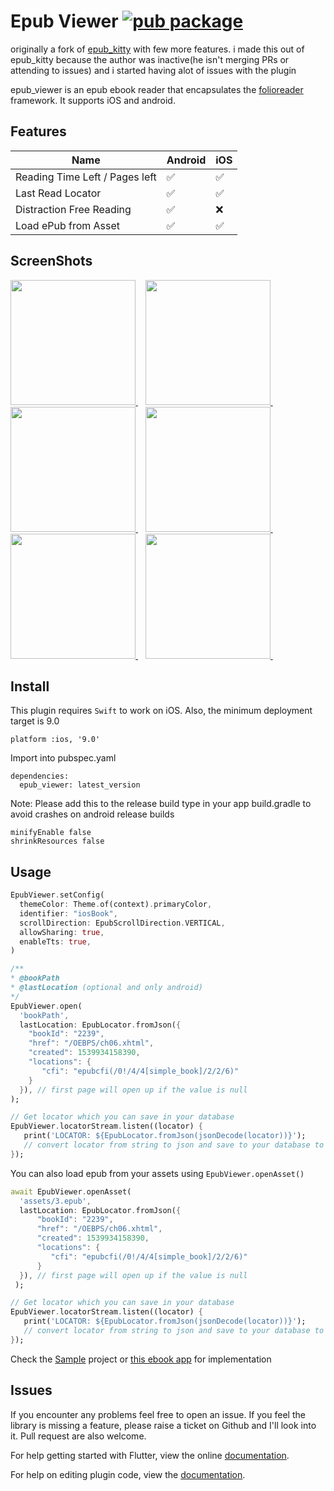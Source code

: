 # Epub Viewer [![pub package](https://img.shields.io/pub/v/epub_viewer.svg)](https://pub.dartlang.org/packages/epub_viewer)

originally a fork of [epub_kitty](https://github.com/451518849/epub_kitty) with
few more features. i made this out of epub_kitty because the author was
inactive(he isn't merging PRs or attending to issues) and i started having alot
of issues with the plugin

epub_viewer is an epub ebook reader that encapsulates the
[folioreader](https://folioreader.github.io/FolioReaderKit/) framework. It
supports iOS and android.

## Features

| Name                           | Android | iOS |
| ------------------------------ | ------- | --- |
| Reading Time Left / Pages left | ✅      | ✅  |
| Last Read Locator              | ✅      | ✅  |
| Distraction Free Reading       | ✅      | ❌  |
| Load ePub from Asset           | ✅      | ✅  |

## ScreenShots

<a href="#screenshots">
  <img src="https://raw.githubusercontent.com/JideGuru/epub_viewer/master/screenshots/1.png" width="200px">
</a>&nbsp;&nbsp;
<a href="#screenshots">
  <img src="https://raw.githubusercontent.com/JideGuru/epub_viewer/master/screenshots/2.png" width="200px">
</a>&nbsp;&nbsp;
<a href="#screenshots">
  <img src="https://raw.githubusercontent.com/JideGuru/epub_viewer/master/screenshots/3.png" width="200px">
</a>&nbsp;&nbsp;
<a href="#screenshots">
  <img src="https://raw.githubusercontent.com/JideGuru/epub_viewer/master/screenshots/4.png" width="200px">
</a>&nbsp;&nbsp;
<a href="#screenshots">
  <img src="https://raw.githubusercontent.com/JideGuru/epub_viewer/master/screenshots/5.png" width="200px">
</a>&nbsp;&nbsp;
<a href="#screenshots">
  <img src="https://raw.githubusercontent.com/JideGuru/epub_viewer/master/screenshots/6.png" width="200px">
</a>&nbsp;&nbsp;

## Install

This plugin requires `Swift` to work on iOS. Also, the minimum deployment target
is 9.0

```
platform :ios, '9.0'
```

Import into pubspec.yaml

```
dependencies:
  epub_viewer: latest_version
```

Note: Please add this to the release build type in your app build.gradle to
avoid crashes on android release builds

```
minifyEnable false
shrinkResources false
```

## Usage

```dart
EpubViewer.setConfig(
  themeColor: Theme.of(context).primaryColor,
  identifier: "iosBook",
  scrollDirection: EpubScrollDirection.VERTICAL,
  allowSharing: true,
  enableTts: true,
)

/**
* @bookPath
* @lastLocation (optional and only android)
*/
EpubViewer.open(
  'bookPath',
  lastLocation: EpubLocator.fromJson({
    "bookId": "2239",
    "href": "/OEBPS/ch06.xhtml",
    "created": 1539934158390,
    "locations": {
       "cfi": "epubcfi(/0!/4/4[simple_book]/2/2/6)"
    }
  }), // first page will open up if the value is null
);

// Get locator which you can save in your database
EpubViewer.locatorStream.listen((locator) {
   print('LOCATOR: ${EpubLocator.fromJson(jsonDecode(locator))}');
   // convert locator from string to json and save to your database to be retrieved later
});
```

You can also load epub from your assets using `EpubViewer.openAsset()`

```dart
await EpubViewer.openAsset(
  'assets/3.epub',
  lastLocation: EpubLocator.fromJson({
      "bookId": "2239",
      "href": "/OEBPS/ch06.xhtml",
      "created": 1539934158390,
      "locations": {
         "cfi": "epubcfi(/0!/4/4[simple_book]/2/2/6)"
      }
  }), // first page will open up if the value is null
 );

// Get locator which you can save in your database
EpubViewer.locatorStream.listen((locator) {
   print('LOCATOR: ${EpubLocator.fromJson(jsonDecode(locator))}');
   // convert locator from string to json and save to your database to be retrieved later
});
```

Check the [Sample](https://github.com/JideGuru/epub_viewer/tree/master/example)
project or [this ebook app](https://github.com/JideGuru/FlutterEbookApp) for
implementation

## Issues

If you encounter any problems feel free to open an issue. If you feel the
library is missing a feature, please raise a ticket on Github and I'll look into
it. Pull request are also welcome.

For help getting started with Flutter, view the online
[documentation](https://flutter.io/).

For help on editing plugin code, view the
[documentation](https://flutter.io/platform-plugins/#edit-code).

